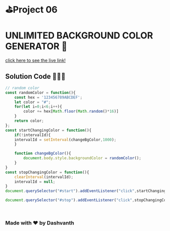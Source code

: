 # ⛳Project 06 

# UNLIMITED BACKGROUND COLOR GENERATOR 💛

[click here to see the live link!]()

## Solution Code 🧑🏻‍💻
```javascript
// random color 
const randomColor = function(){
    const hex = '123456789ABCDEF';
    let color = "#";
    for(let i=0;i<6;i++){
        color += hex[Math.floor(Math.random()*16)]
    }
    return color;
};
const startChangingColor = function(){
    if(!intervalId){
    intervalId = setInterval(changeBgColor,1000);          
    }   

    function changeBgColor(){
        document.body.style.backgroundColor = randomColor();
    }
}
const stopChangingColor = function(){
    clearInterval(intervalId);
    intervalId = null;
}
document.querySelector("#start").addEventListener("click",startChangingColor);

document.querySelector("#stop").addEventListener("click",stopChangingColor);
```
<br>

### Made with ❤️ by Dashvanth